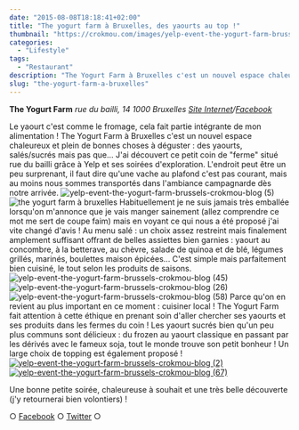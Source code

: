 ```yaml
---
date: "2015-08-08T18:18:41+02:00"
title: "The yogurt farm à Bruxelles, des yaourts au top !"
thumbnail: "https://crokmou.com/images/yelp-event-the-yogurt-farm-brussels-crokmou-blog-4.jpg"
categories:
  - "Lifestyle"
tags:
  - "Restaurant"
description: "The Yogurt Farm à Bruxelles c'est un nouvel espace chaleureux et plein de bonnes choses à déguster : des yaourts, salés/sucrés mais pas que..."
slug: "the-yogurt-farm-a-bruxelles"
---
```


**The Yogurt Farm** _rue du bailli, 14_ _1000 Bruxelles_ _[Site Internet](http://www.theyogurtfarm.eu/)/[Facebook](https://www.facebook.com/pages/The-Yogurt-Farm/758172974265240)_

Le yaourt c'est comme le fromage, cela fait partie intégrante de mon alimentation ! The Yogurt Farm à Bruxelles c'est un nouvel espace chaleureux et plein de bonnes choses à déguster : des yaourts, salés/sucrés mais pas que... J'ai découvert ce petit coin de "ferme" situé rue du bailli grâce à Yelp et ses soirées d'exploration. L'endroit peut être un peu surprenant, il faut dire qu'une vache au plafond c'est pas courant, mais au moins nous sommes transportés dans l'ambiance campagnarde dès notre arrivée. ![yelp-event-the-yogurt-farm-brussels-crokmou-blog (5)](https://crokmou.com/images/yelp-event-the-yogurt-farm-brussels-crokmou-blog-5.jpg) ![the yogurt farm à bruxelles](https://crokmou.com/images/yelp-event-the-yogurt-farm-brussels-crokmou-blog-9.jpg) Habituellement je ne suis jamais très emballée lorsqu'on m'annonce que je vais manger sainement (allez comprendre ce mot me sert de coupe faim) mais en voyant ce qui nous a été proposé j'ai vite changé d'avis ! Au menu salé : un choix assez restreint mais finalement amplement suffisant offrant de belles assiettes bien garnies : yaourt au concombre, à la betterave, au chèvre, salade de quinoa et de blé, légumes grillés, marinés, boulettes maison épicées... C'est simple mais parfaitement bien cuisiné, le tout selon les produits de saisons. ![yelp-event-the-yogurt-farm-brussels-crokmou-blog (45)](https://crokmou.com/images/yelp-event-the-yogurt-farm-brussels-crokmou-blog-45.jpg) ![yelp-event-the-yogurt-farm-brussels-crokmou-blog (26)](https://crokmou.com/images/yelp-event-the-yogurt-farm-brussels-crokmou-blog-26.jpg) ![yelp-event-the-yogurt-farm-brussels-crokmou-blog (58)](https://crokmou.com/images/yelp-event-the-yogurt-farm-brussels-crokmou-blog-58.jpg) Parce qu'on en revient au plus important en ce moment : cuisiner local ! The Yogurt Farm fait attention à cette éthique en prenant soin d'aller chercher ses yaourts et ses produits dans les fermes du coin ! Les yaourt sucrés bien qu'un peu plus communs sont délicieux : du frozen au yaourt classique en passant par les dérivés avec le fameux soja, tout le monde trouve son petit bonheur ! Un large choix de topping est également proposé ! [![yelp-event-the-yogurt-farm-brussels-crokmou-blog (2)](https://crokmou.com/images/yelp-event-the-yogurt-farm-brussels-crokmou-blog-2.jpg)](http://www.crokmou.com/wp-content/uploads/2015/07/yelp-event-the-yogurt-farm-brussels-crokmou-blog-2.jpg)[![yelp-event-the-yogurt-farm-brussels-crokmou-blog (67)](https://crokmou.com/images/yelp-event-the-yogurt-farm-brussels-crokmou-blog-67.jpg)](http://www.crokmou.com/wp-content/uploads/2015/07/yelp-event-the-yogurt-farm-brussels-crokmou-blog-67.jpg)

Une bonne petite soirée, chaleureuse à souhait et une très belle découverte (j'y retournerai bien volontiers) !

○ [Facebook](https://www.facebook.com/crokmou.blog) ○ [Twitter](https://twitter.com/Crokmou) ○